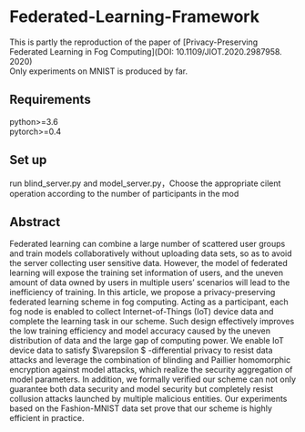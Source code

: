 # Federated-Learning-Framework
This is partly the reproduction of the paper of [Privacy-Preserving Federated Learning in Fog Computing](DOI: 10.1109/JIOT.2020.2987958. 2020)   
Only experiments on MNIST  is produced by far.

## Requirements
python>=3.6  
pytorch>=0.4

## Set up
run blind_server.py and model_server.py，Choose the appropriate cilent operation according to the number of participants in the mod

## Abstract
Federated learning can combine a large number of scattered user groups and train models collaboratively without uploading data sets, so as to avoid the server collecting user sensitive data. However, the model of federated learning will expose the training set information of users, and the uneven amount of data owned by users in multiple users’ scenarios will lead to the inefficiency of training. In this article, we propose a privacy-preserving federated learning scheme in fog computing. Acting as a participant, each fog node is enabled to collect Internet-of-Things (IoT) device data and complete the learning task in our scheme. Such design effectively improves the low training efficiency and model accuracy caused by the uneven distribution of data and the large gap of computing power. We enable IoT device data to satisfy $\varepsilon $ -differential privacy to resist data attacks and leverage the combination of blinding and Paillier homomorphic encryption against model attacks, which realize the security aggregation of model parameters. In addition, we formally verified our scheme can not only guarantee both data security and model security but completely resist collusion attacks launched by multiple malicious entities. Our experiments based on the Fashion-MNIST data set prove that our scheme is highly efficient in practice.

